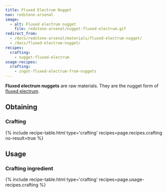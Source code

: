 ```yaml
---
title: Fluxed Electrum Nugget
nav: redstone-arsenal
image:
  - alt: Fluxed electrum nugget
    file: redstone-arsenal/nugget-fluxed-electrum.gif
redirect_from:
  - /docs/redstone-arsenal/materials/fluxed-electrum-nugget/
  - /docs/fluxed-electrum-nugget/
recipes:
  crafting:
    - nugget-fluxed-electrum
usage-recipes:
  crafting:
    - ingot-fluxed-electrum-from-nuggets
---
```


**Fluxed electrum nuggets** are raw materials. They are the nugget form of
[fluxed electrum](/docs/fluxed-electrum-ingot/).


Obtaining
---------

### Crafting
{% include recipe-table.html type='crafting' recipes=page.recipes.crafting no-result=true %}


Usage
-----

### Crafting ingredient
{% include recipe-table.html type='crafting' recipes=page.usage-recipes.crafting %}
